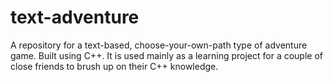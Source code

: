 # text-adventure
A repository for a text-based, choose-your-own-path type of adventure game. Built using C++.
It is used mainly as a learning project for a couple of close friends to brush up on their C++ knowledge.
